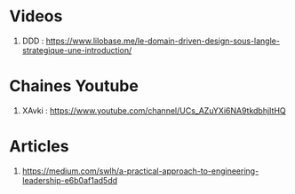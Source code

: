# Videos

1. DDD : https://www.lilobase.me/le-domain-driven-design-sous-langle-strategique-une-introduction/

# Chaines Youtube

1. XAvki : https://www.youtube.com/channel/UCs_AZuYXi6NA9tkdbhjItHQ

# Articles

1. https://medium.com/swlh/a-practical-approach-to-engineering-leadership-e6b0af1ad5dd
